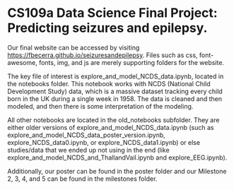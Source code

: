 # CS109a Data Science Final Project: Predicting seizures and epilepsy.

Our final website can be accessed by visiting https://fbecerra.github.io/seizuresandepilepsy. Files such as css, font-awesome, fonts, img, and js are merely supporting folders for the website.

The key file of interest is explore_and_model_NCDS_data.ipynb, located in the notebooks folder. This notebook works with NCDS (National Child Development Study) data, which is a massive dataset tracking every child born in the UK during a single week in 1958. The data is cleaned and then modeled, and then there is some interpretation of the modeling.

All other notebooks are located in the old_notebooks subfolder. They are either older versions of explore_and_model_NCDS_data.ipynb (such as explore_and_model_NCDS_data_poster_version.ipynb, explore_NCDS_data0.ipynb, or explore_NCDS_data1.ipynb) or else studies/data that we ended up not using in the end (like explore_and_model_NCDS_and_ThallandVail.ipynb and explore_EEG.ipynb).

Additionally, our poster can be found in the poster folder and our Milestone 2, 3, 4, and 5 can be found in the milestones folder.
